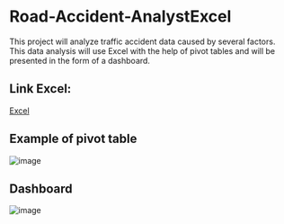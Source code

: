# Road-Accident-AnalystExcel

This project will analyze traffic accident data caused by several factors. This data analysis will use Excel with the help of pivot tables and will be presented in the form of a dashboard.

## Link Excel:
[Excel](https://docs.google.com/spreadsheets/d/17yGWa-fxfm00vyIOBk4dVTKj5d1W4AxV/edit?usp=sharing&ouid=108622895537878808310&rtpof=true&sd=true)

## Example of pivot table
![image](https://github.com/witrioktafiani/Road-Accident-AnalystExcel/assets/109154013/c113015f-f711-472a-a8d2-caf5f4fa00e7)

## Dashboard
![image](https://github.com/witrioktafiani/Road-Accident-AnalystExcel/assets/109154013/2bf0eae3-1ec9-4ed3-ac1a-e49398014284)

